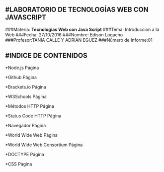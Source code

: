 #LABORATORIO DE TECNOLOGÍAS WEB CON JAVASCRIPT
-------------------------------------------

###Materia: **Tecnologias Web con Java Script**
###Tema: Introduccion a la Web
###Fecha: 27/10/2016
###Nombre: Edison Logacho
###Profesor:TANIA CALLE Y ADRIAN EGUEZ
###Número de Informe:01

#INDICE DE CONTENIDOS
-------------------------------------------
*Node.js Página

*Github Página

*Brackets.io Página

*W3Schools Página

*Métodos HTTP Página

*Status Code HTTP Página

*Navegador Página

*World Wide Web Página

*World Wide Web Consortium Página

*DOCTYPE Página

*CSS Página


